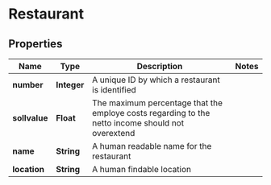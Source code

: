 # Restaurant

## Properties
Name | Type | Description | Notes
------------ | ------------- | ------------- | -------------
**number** | **Integer** | A unique ID by which a restaurant is identified  | 
**sollvalue** | **Float** | The maximum percentage that the employe costs regarding to the netto income should not overextend | 
**name** | **String** | A human readable name for the restaurant | 
**location** | **String** | A human findable location | 
